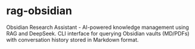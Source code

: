 # rag-obsidian
Obsidian Research Assistant - AI-powered knowledge management using RAG and DeepSeek. CLI interface for querying Obsidian vaults (MD/PDFs) with conversation history stored in Markdown format.
